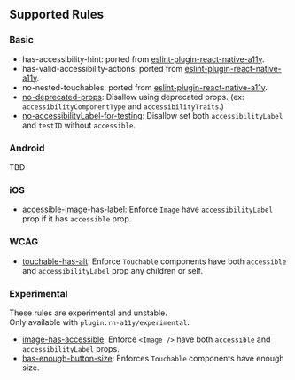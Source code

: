 ## Supported Rules

### Basic

- has-accessibility-hint: ported from [eslint-plugin-react-native-a11y](https://github.com/FormidableLabs/eslint-plugin-react-native-a11y).
- has-valid-accessibility-actions: ported from [eslint-plugin-react-native-a11y](https://github.com/FormidableLabs/eslint-plugin-react-native-a11y).
- no-nested-touchables: ported from [eslint-plugin-react-native-a11y](https://github.com/FormidableLabs/eslint-plugin-react-native-a11y).
- [no-deprecated-props](./basic/no-deprecated-props.md): Disallow using deprecated props. (ex: `accessibilityComponentType` and `accessibilityTraits`.)
- [no-accessibilityLabel-for-testing](./docs/ios/no-accessibilityLabel-for-testing.md): Disallow set both `accessibilityLabel` and `testID` without `accessible`.

### Android

TBD

### iOS

- [accessible-image-has-label](./docs/ios/accessible-image-has-label.md): Enforce `Image` have `accessibilityLabel` prop if it has `accessible` prop.

### WCAG

- [touchable-has-alt](./docs/wcag/touchable-has-alt.md): Enforce `Touchable` components have both `accessible` and `accessibilityLabel` prop any children or self.

### Experimental

These rules are experimental and unstable.  
Only available with `plugin:rn-a11y/experimental`.

- [image-has-accessible](./docs/ios/image-has-accessible.md): Enforce `<Image />` have both `accessible` and `accessibilityLabel` props.
- [has-enough-button-size](./docs/android/has-enough-button-size.md): Enforces `Touchable` components have enough size.
